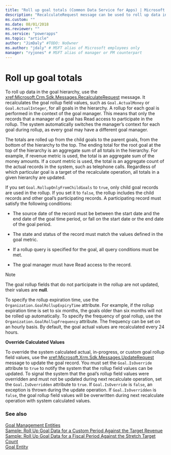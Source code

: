```yaml
---
title: "Roll up goal totals (Common Data Service for Apps) | Microsoft Docs" # Intent and product brand in a unique string of 43-59 chars including spaces
description: "RecalculateRequest message can be used to roll up data in a goal hierarchy. It recalculates the goal rollup field values, such as Goal.ActualMoney or Goal.ActualInteger, for all goals in the hierarchy" # 115-145 characters including spaces. This abstract displays in the search result.
ms.custom: ""
ms.date: 08/01/2018
ms.reviewer: ""
ms.service: "powerapps"
ms.topic: "article"
author: "JimDaly" #TODO: NoOwner
ms.author: "jdaly" # MSFT alias of Microsoft employees only
manager: "ryjones" # MSFT alias of manager or PM counterpart
---
```

# Roll up goal totals

To roll up data in the goal hierarchy, use the <xref:Microsoft.Crm.Sdk.Messages.RecalculateRequest> message. It recalculates the goal rollup field values, such as `Goal.ActualMoney` or `Goal.ActualInteger`, for all goals in the hierarchy. A rollup for each goal is performed in the context of the goal manager. This means that only the records that a manager of a goal has Read access to participate in the rollup. The system automatically switches the manager’s context for each goal during rollup, as every goal may have a different goal manager.  
  
 The totals are rolled up from the child goals to the parent goals, from the bottom of the hierarchy to the top. The ending total for the root goal at the top of the hierarchy is an aggregate sum of all totals in the hierarchy. For example, if revenue metric is used, the total is an aggregate sum of the money amounts. If a count metric is used, the total is an aggregate count of the actual records in the system, such as telephone calls. Regardless of which particular goal is a target of the recalculate operation, all totals in a given hierarchy are updated.  
  
 If you set `Goal.RollupOnlyFromChildGoals` to `true`, only child goal records are used in the rollup. If you set it to `false`, the rollup includes the child records and other goal’s participating records. A participating record must satisfy the following conditions:  
  
-   The source date of the record must be between the start date and the end date of the goal time period, or fall on the start date or the end date of the goal period.  
  
-   The state and status of the record must match the values defined in the goal metric.  
  
-   If a rollup query is specified for the goal, all query conditions must be met.  
  
-   The goal manager must have Read access to the record.  
  
> [!NOTE]
>  The goal rollup fields that do not participate in the rollup are not updated, their values are **null**.  
  
 To specify the rollup expiration time, use the `Organization.GoalRollupExpiryTime` attribute. For example, if the rollup expiration time is set to six months, the goals older than six months will not be rolled up automatically. To specify the frequency of goal rollup, use the `Organization.GoalRollupFrequency` attribute. The frequency can be set on an hourly basis. By default, the goal actual values are recalculated every 24 hours.  
  
 **Override Calculated Values**  
  
 To override the system calculated actual, in-progress, or custom goal rollup field values, use the <xref:Microsoft.Xrm.Sdk.Messages.UpdateRequest> message to update the goal record. You must set the `Goal.IsOverride` attribute to `true` to notify the system that the rollup field values can be updated. To signal the system that the goal’s rollup field values were overridden and must not be updated during next recalculate operation, set the `Goal.IsOverridden` attribute to `true`. If `Goal.IsOverride` is `false`, an exception is thrown during the update operation. If `Goal.IsOverridden` is `false`, the goal rollup field values will be overwritten during next recalculate operation with system calculated values.  
  
### See also  
 [Goal Management Entities](goal-management-entities.md)   
 [Sample: Roll Up Goal Data for a Custom Period Against the Target Revenue](org-service/samples/rollup-goal-data-custom-period-target-revenue.md)   
 [Sample: Roll Up Goal Data for a Fiscal Period Against the Stretch Target Count](org-service/samples/rollup-goal-data-fiscal-period-stretch-target-count.md)   
 [Goal Entity](reference/entities/goal.md)